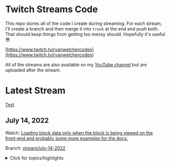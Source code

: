 # Twitch Streams Code

This repo stores all of the code I create during streaming. For each stream, I'll create a branch and then merge it into `trunk` at the end and push both. That should keep things from getting too messy should. Hopefully it's useful 😎

[https://www.twitch.tv/ryanwelchercodes](https://www.twitch.tv/ryanwelchercodes)

All of the streams are also available on my [YouTube channel](https://www.youtube.com/channel/UC_kRIqFHtN8ccB_mTmHyGDg) but are uploaded after the stream.

# Latest Stream

[Test](./streams/2022/test.md)

## July 14, 2022

Watch: [Loading block data only when the block is being viewed on the front-end and probably some more examples for the docs.](https://www.twitch.tv/videos/1531582616)

Branch: [stream/july-14-2022](https://github.com/ryanwelcher/twitch/tree/stream/july-14-2022)

<details>
<summary>Click for topics/highlights</summary>

-   Set up a dynamic block to use `viewScript` in order to load a JavaScript file on the FE.
-   Worked with IntersectionObserver to do some fun things
-   Learned a lot about useEffect.

# 2022

<details>
<summary>Testing the configuration options for the @wordpress/scripts package and then creating code examples for the Block Editor handbook docs.</summary>

-   Date: June 23, 2022
-   [Watch on YouTube](https://www.youtube.com/watch?v=UOiWgbK546Q)

-   Topics/Highlights:
-   Quick look at the @wordpress/scripts package documentation.
-   Plugin scaffold overview.
-   Default scripts package setup.
-   Set up for having multiple blocks.
-   Using a custom directory name instead of src.
-   Customizing the output directory.
-   Configuring the build process to detect blocks and using custom entry points.
-   Using the viewScript property in block.json to load a script on the front end only.
-   Using the viewScript property with a dynamic block.
</details>

<details>
<summary>Reviewing changes to the @wordpress/scripts package and trying out Thunks for the first time!</summary>

-   Date: May 12, 2022
-   [Watch on YouTube](https://www.youtube.com/watch?v=SjaBjNmewPQ)

-   Topics/Highlights:
-   Demonstrated how the `@wordpress/scripts` package handles multiple blocks natively
-   Talked about use the `--webpack-src-dir` flag to set a custom directory name for your blocks
-   Used the `--webpack-copy-php` flag to copy `.php` to the build directory.
-   Converted the data store for our prepublish checklist to use thunks. **Note: We has to use the `__experimentalUseThunks: true` option but it looks like thunks will [be enabled by default in WordPress 6.0](https://github.com/WordPress/gutenberg/pull/38853)**
</details>

<details>
<summary>Creating a custom admin screen using Gutenberg packages and components. Part 4</summary>

-   Date: Apr 21, 2022
-   [Watch on Twitch](https://www.twitch.tv/videos/1462692195)

-   Topics/Highlights:
_ Briefly discussed [Thunks in Wordpress](https://developer.wordpress.org/block-editor/how-to-guides/thunks/)
_ Completed the datastore.
_ Created the plugin to be loaded into the post editor
_ Integrated the datastore with our plugin \* Used `<PluginDocumentSettingPanel/>` to provide the user with feedback.
</details>

<details>
<summary>Creating a custom admin screen using Gutenberg packages and components. Part 3</summary>

-   Date: Apr 14, 2022
-   [Watch on Twitch](https://www.twitch.tv/videos/1455719593)

-   Topics/Highlights:
_ Fought with state any my datastore. REALLY need to figure out how controls work.🤦‍♂️
_ Added user preferences for the panel toggle state \* Abstracted out a new component for creating settings sections.
</details>

<details>
<summary>Creating a custom admin screen using Gutenberg packages and components. Part 2</summary>

-   Date: Apr 7, 2022
-   [Watch on YouTube](https://www.youtube.com/watch?v=NcLCZxbuwY0)

-   Topics/Highlights:
_ Remove the tabs for a better UI
_ Create a custom datastore for our settings \* Continued to work on the `<WordCount/>` and `<FeaturedImage/>`
</details>

<details>
<summary>Creating a custom admin screen using Gutenberg packages and components. Part 1</summary>

-   Date: Mar 31, 2022
-   [Watch on YouTube](https://www.youtube.com/watch?v=HjLZ4LkRcKo)

-   Topics/Highlights:
_ Registered a new admin page for the plugin settings page.
_ Used `render` from the `@wordpress/element` package to render our basic settings page.
_ Messed around with the `<TabPanel />` component to manage the different sections of the page.
_ Learned a great trick to enqueue the matching CSS for any package we reference.
_ Set up a new option to save our data.
_ Used `getEntityProp` hook to access our setting. \* Learned that although we can set the value of the option using the hook in state, we have to also used `saveEditedEntityRecord` to persist the change in the database.
</details>

<details>
<summary>Integrating a custom post type into Gutenberg and Full Site Editing</summary>

-   Date: Mar 3, 2022
-   [Watch on YouTube](https://www.youtube.com/watch?v=vr3wgD9IZRA)

-   Topics/Highlights:
_ Scaffolding the plugin using the @wordpress/create-block
_ Registering the custom post type.
_ Registering some post meta ( custom fields )
_ Creating a custom document settings panel to manage the post meta.
_ Creating a separate build process for our panel.
_ Manually enqueueing the assets for our panel.
_ Restricting the JavaScript to only load for the custom post type.
_ Registering the plugin for our panel.
_ Accessing the post meta with the useEntityProp hook.
_ Adding the DatePicker and TextControl controls to our panel.
_ Registering the block to display our post meta.
_ Adding a block template to our custom post type
_ Adding templates to a block theme for our custom post type
_ Updating the archive template in the Site Editor
</details>

<details>
<summary>Getting started contributing to Gutenberg and creating a PR for the create-block package.</summary>

-   Date: Mar 24, 2022
-   [Watch on YouTube](https://www.youtube.com/watch?v=2AeX-1qeA_g)

-   Topics/Highlights:
_ There is no code for this stream in the repo.
_ We talk about getting set up locally for contributing to Gutenberg.
_ We walked through creating a new issue for our feature - [#39722](https://github.com/WordPress/gutenberg/issues/39722)
_ We added the `npmDevDependencies` template variable to the `@wordpress/create-block` package
_ We walked through creating a pull request for our changes - [#39723](https://github.com/WordPress/gutenberg/pull/39723)
_ We got it merged! Huge props to @dgwyer for the suggestion and getting co-contributor credit on the changes!
</details>

<details>
<summary>Looking at block deprecation strategies.</summary>

-   Date: Feb 17, 2022
-   [Watch on YouTube](https://www.youtube.com/watch?v=BWXcQEbVSx8)
-   [Branch](https://github.com/ryanwelcher/twitch/tree/stream/feb-17-2022)

-   Topics/Highlights:
_ We talk about using deprecations for static blocks.
_ We learn how to convert a static block to a dynamic one
</details>

<details>
<summary>Creating a Block Based Theme with Daisy Olsen. Part 3.</summary>
* Date: Feb 10, 2022
* [Watch on YouTube](https://www.youtube.com/watch?v=kmbiQ6TsYd0)
* [Branch](https://github.com/ryanwelcher/twitch/tree/stream/feb-10-2022)

-   Topics/Highlights:
_ Final stream with Daisy 😞
_ We create a single post with a sidebar
_ We create a 404 page
_ Demo the upcoming style pattern changes
</details>

<details>
<summary>Looking at Block locking, create-block, and script packages updates.</summary>

-   Date: Feb 3, 2022
-   [Watch on YouTube](https://www.youtube.com/watch?v=kmbiQ6TsYd0)
-   [Branch](https://github.com/ryanwelcher/twitch/tree/stream/feb-3-2022)

-   Topics/Highlights:
_ Demo'd block-level locking using this [repo/plugin.](https://github.com/ryanwelcher/gutenberg-block-level-locking)
_ Demo'd how `@wordpress/scripts` now supports multiple blocks by default.
_ Went through the updates to the `@wordpress/create-block` package.
_ Create a template for the `@wordpress/create-block` package for Dynamic blocks. \* Published the template to [npm.](https://www.npmjs.com/package/@ryanwelcher/dynamic-block-template)
</details>

<details>
<summary>Converting a widget to a custom block. Part 2</summary>

-   Date: Jan 27, 2022
-   [Watch on YouTube](https://www.youtube.com/watch?v=3E4pcubPkEo&t=2s)
-   [Branch](https://github.com/ryanwelcher/twitch/tree/stream/jan-27-2022)

-   Topics/Highlights:
_ Used the `useEffect` and `useState` hooks
_ Added caching for the front end via the [Transient API](https://developer.wordpress.org/apis/handbook/transients/)
</details>

<details>
<summary>Converting a widget to a custom block. Part 1</summary>

-   Date: Jan 20, 2022
-   [Watch on YouTube](https://www.youtube.com/watch?v=ls1_XTfQJmg)
-   [Branch](https://github.com/ryanwelcher/twitch/tree/stream/jan-20-2022)

-   Topics/Highlights:
_ Daisy was feeling under the weather so we switched topics
_ Explored an existing widget to convert into a blocks
_ Scaffolded the files with the `@wordpress/create-block` package
_ Started with retrieving Gutenberg props via their [API](https://docs.github.com/en/rest/reference/commits). \* Created the attributes and controls to manage the params for the query
</details>

<details>
<summary>Creating a block-based theme part 2</summary>

-   Date: Jan 13, 2022
-   [Watch on YouTube](https://www.youtube.com/watch?v=NX_7P2lvuwU)
-   [Branch](https://github.com/ryanwelcher/twitch/tree/stream/jan-13-2022)

-   Topics/Highlights:
_ Joined by Daisy Olsen
_ Created a header.html and footer.html template parts
_ Discovered an issue with the Navigation block that has [already been fixed](https://github.com/WordPress/gutenberg/pull/37718) and will be released with the next version of the Gutenberg plugin.
_ Defined a custom gradient in theme.json
</details>

<details>
<summary>Creating a block-based theme part 1</summary>

-   Date: Jan 6, 2022
-   [Watch on YouTube](https://www.youtube.com/watch?v=NX_7P2lvuwU)
-   [Branch](https://github.com/ryanwelcher/twitch/tree/stream/jan-6-2022)

-   Topics/Highlights:
_ Joined by Daisy Olsen
_ Went through how Block Based Themes are structure by examining the TwentyTwentyTwo theme
_ Started creating a theme from scratch
_ Created a couple of templates \* Used theme.json to define some settings and styles.
</details>

# 2021

<details>
<summary>First steam! Let's mess with some custom blocks</summary>

-   Date: Sept 17, 2021
-   [Watch on YouTube](https://www.youtube.com/watch?v=riqDs7nBMGg)
-   [Branch](https://github.com/ryanwelcher/twitch/tree/stream/sept-17-2021)

-   Topics/Highlights:
_ We talked about creating blocks from scratch using [`@wordpress/scripts`](https://developer.wordpress.org/block-editor/reference-guides/packages/packages-scripts/)
_ Demonstrated the differences between Dynamic and Static blocks
_ Showed how to save attributes in a block.
_ Used the [`@wordpress/create-block](https://developer.wordpress.org/block-editor/reference-guides/packages/packages-create-block/) package to scaffold a new block. 🔥🔥🔥🔥
_ Talked about using how to get multiple blocks in a plugin ( code was never completed)
_ Audio issues 😞
_ Ryan not able to type while people watch ( recurring theme...)
_ Worked with `getEntityRecords`, `isResolving`, and `invalidateResolver` to display posts in the Block Editor. Inspired by [this blog post](https://ryanwelcher.com/2021/08/requesting-data-in-gutenberg-with-getentityrecords/).
</details>

<details>
<summary>Updating the block examples at https://github.com/WordPress/gutenberg-examples</summary>

-   Date: Sept 23, 2021
-   [Watch on YouTube](https://www.youtube.com/watch?v=-Twnr1oFnJQ)
-   [Branch](https://github.com/ryanwelcher/twitch/tree/stream/sept-23-2021)

-   Topics/Highlights:
_ No code in this repos, as we updated some of the blocks in the [Gutenberg Examples](https://github.com/WordPress/gutenberg-examples) repo.
_ Discussed that if a block isn't using [`@wordpress/scripts`](https://developer.wordpress.org/block-editor/reference-guides/packages/packages-scripts/) for a build process, that we need to manually add the `index.asset.php` file. \* Figured out how the useBlockProps hook worked when passing items. Thanks to everyone who helped on that one!
</details>

<details>
<summary>Converting a shortcode to a custom block</summary>

-   Date: Sept 30, 2021
-   [Watch on YouTube](https://www.youtube.com/watch?v=mVuGLI9kbcc)
-   [Branch]((https://github.com/ryanwelcher/twitch/tree/stream/sept-30-2021)

-   Topics/Highlights:
    -   Talked about custom entry points when using `@wordpress/scripts`
    -   Converted a shortcode to a custom block.
    -   Learned that Transforms are very confusing and the docs aren't that helpful.
    -   Ryan's first day with JS `for` loops and React 🤦‍♂️

</details>

<details>
<summary>Creating a plugin with @wordpress/create-blocks that has multiple blocks</summary>

-   Date: Oct 7, 2021
-   [Watch on YouTube](https://www.youtube.com/watch?v=lwXXckW3dT0)
-   [Branch](https://github.com/ryanwelcher/twitch/tree/stream/oct-7-2021)

-   Topics/Highlights:
    -   Used the @wordpress/create-block package to scaffold a new plugin with a single block.
    -   Restructured the plugin to allow for registering multiple blocks.
    -   Added a custom `webpack.config.js` to set up one entry point per block.
    -   Demo'd a custom template that uses the same structure: `npx @wordpress/create-block --template @ryanwelcher/multiple-blocks-template`.
    -   https://www.npmjs.com/package/@ryanwelcher/multiple-blocks-template

</details>

<details>
<summary>Creating an accordion block that uses the InnerBlock component</summary>

-   Date: Oct 14, 2021
-   [Watch on YouTube](https://www.youtube.com/watch?v=ZjYgdf6RKPU)
-   [Branch](https://github.com/ryanwelcher/twitch/tree/stream/oct-14-2021)

-   Topics/Highlights:
    -   Used the @wordpress/create-block along with the my `@ryanwelcher/multiple-blocks-template` to setup the plugin.

</details>

<details>
<summary>Building a pre-publish checklist plugin for Gutenberg</summary>

-   Date: Oct 21, 2021
-   [Watch on YouTube](https://www.youtube.com/watch?v=ZHmiI1p26Vc)
-   [Branch](https://github.com/ryanwelcher/twitch/tree/stream/oct-21-2021)

-   Topics/Highlights:
_ Inspired by [this WordPress Stack Exchange question](https://wordpress.stackexchange.com/questions/339138/add-pre-publish-conditions-to-the-block-editor/) and [this article by Rich Tabor](https://richtabor.com/gutenberg-publishing-checklist/)
_ Introduced [registerPlugin](https://developer.wordpress.org/block-editor/reference-guides/packages/packages-plugins/) and some of the [slots available in Gutenberg](https://developer.wordpress.org/block-editor/reference-guides/slotfills/).
_ Learned how to disabled the Publish button
_ Added requirements for word count, having a featured image, and having at least one category selected that is not Uncategorized
</details>

<details>
<summary>The @wordpress/create-blocks package now supports local templates - let's give it a spin!</summary>

-   Date: Oct 28, 2021
-   [Watch on YouTube](https://www.youtube.com/watch?v=aH2KK-6kKCM)
-   [Branch](https://github.com/ryanwelcher/twitch/tree/stream/oct-28-2021)

-   Topics/Highlights:
_ Discussed new feature in `@wordpress/create-block` that allows using local directories for templates.
_ Created custom template to build out additional blocks.
_ Showed how the $scheme property in block.json is 🔥🔥🔥
_ Linked to great article by Marcus Kazmierczak on how to [create your own custom template](https://mkaz.blog/wordpress/make-your-own-create-block-templates/)
</details>

<details>
<summary>Adding e2e tests to blocks</summary>

-   Date: Nov 4, 2021
-   [Watch on YouTube](https://www.youtube.com/watch?v=pI1hGE3IFqc)
-   [Branch](https://github.com/ryanwelcher/twitch/tree/stream/nov-4-2021)

-   Topics/Highlights:
_ Discussed how the `@wordpress/scripts` package contains the e2e testing tools
_ Discussed how we also need `@wordpress/env` to run them.
_ Created a basic e2e test suite to test if the block was inserted and that the content was correct
_ Discussed using snapshots and the difference between `toMatchSnapshot` and `toMatchInlineSnapshot`
_ Discussed how to pre-populate the test database with content using npm [`pre` commands](https://docs.npmjs.com/cli/v7/using-npm/scripts) and the [`wp-env run` command](https://developer.wordpress.org/block-editor/reference-guides/packages/packages-env/#wp-env-run-container-command)
_ Created a test to ensure that the block saved test input by the user as the `message` attribute.
</details>

<details>
<summary>Creating a Poll block for Gutenberg. Part 1</summary>

-   Date: Nov 18, 2021
-   [Watch on YouTube](https://www.youtube.com/watch?v=G6sxo9tpRvA)
-   [Branch](https://github.com/ryanwelcher/twitch/tree/stream/nov-18-2021)

-   Topics/Highlights:
    -   Started the Poll block using an external React library ( Google Charts) to display the content.

</details>

<details>
<summary>Creating a Poll block for Gutenberg Part 2: The Poll-ening</summary>

-   Date: Nov 25, 2021
-   [Watch on YouTube](https://www.youtube.com/watch?v=Tu3QPaJOS7I)
-   [Branch](https://github.com/ryanwelcher/twitch/tree/stream/nov-24-2021)

-   Topics/Highlights:
_ Decided that I hated the approach from the last stream and moved to using InnerBlocks.
_ Used block context to pass the color from the main Poll block to the child Poll Item block. \* CSS hates me and I have removed it from my Christmas card list.
</details>

<details>
<summary>Creating a Poll block for Gutenberg Part 3: The Final Chapter</summary>

-   Date: Dec 2, 2021
-   [Watch on YouTube](https://www.youtube.com/watch?v=4bfxzdVVm1o)
-   [Branch](https://github.com/ryanwelcher/twitch/tree/stream/dec-1-2021)

-   Topics/Highlights:
_ Finished the Poll Block
_ Wrote the JavaScript to allow the voting and display to happen
_ Used `getThemeSupports()` to retrieve the color palette.
_ I learned about `mix-blend-mode` and LOVE IT. @props to floridaCoderMan 🔥🔥🔥🔥
</details>

<details>
<summary>Creating a Meme Generator block</summary>

-   Date: Dec 9, 2021
-   [Watch on YouTube](https://www.youtube.com/watch?v=9bE3J64brps)
-   [Branch](https://github.com/ryanwelcher/twitch/tree/stream/dec-9-2021)

-   Topics/Highlights:
_ Worked with the `@wordpress/create-block` package
_ Used the useEffect hook to retrieve meme data from an external API and stored it using useState
_ Leveraged the `supports` object in block.json to introduce color and font controls.
_ Leverage the `BlockControls` component to add a custom button to the block toolbar.
</details>

<details>
<summary>Expanding the Meme Generator plugin</summary>

-   Date: Dec 16, 2021
-   [Watch on YouTube](https://www.youtube.com/watch?v=fTT_ZIpU-Fk)
-   [Branch](https://github.com/ryanwelcher/twitch/tree/stream/dec-16-2021)

-   Topics/Highlights:
_ Added `TabPanel` to the existing `Placeholder` component to be able to choose being images provided by the API or from the Media Library
_ Added the ability to upload and use an image from the Media Library using the `MediaUpload` and `MediaUploadCheck` components.
_ Display the images that are associated with the current post in the same way we're showing the API images.
_ Talked about some great ways to get started with contributing to WordPress \* Happy Holidays!
</details>
